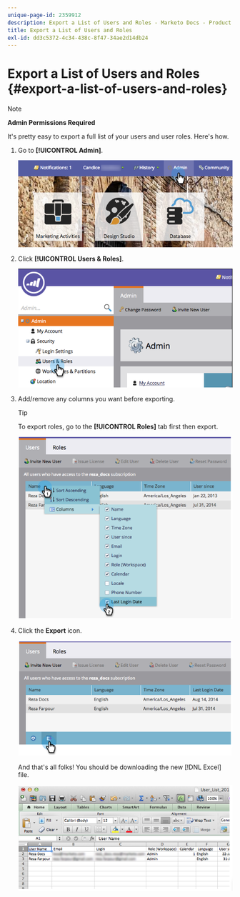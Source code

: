 ```yaml
---
unique-page-id: 2359912
description: Export a List of Users and Roles - Marketo Docs - Product Documentation
title: Export a List of Users and Roles
exl-id: dd3c5372-4c34-438c-8f47-34ae2d14db24
---
```

# Export a List of Users and Roles {#export-a-list-of-users-and-roles}

>[!NOTE]
>
>**Admin Permissions Required**

It's pretty easy to export a full list of your users and user roles. Here's how.

1. Go to **[!UICONTROL Admin]**.

   ![](assets/adminhand.png)

1. Click **[!UICONTROL Users & Roles]**.

   ![](assets/image2014-9-10-9-3a25-3a27.png)

1. Add/remove any columns you want before exporting.

   >[!TIP]
   >
   >To export roles, go to the **[!UICONTROL Roles]** tab first then export.

   ![](assets/image2014-9-10-9-3a25-3a49.png)

1. Click the **Export** icon.

   ![](assets/image2014-9-10-9-3a26-3a3.png)

   And that's all folks! You should be downloading the new [!DNL Excel] file.

   ![](assets/image2014-9-10-9-3a26-3a17.png)
